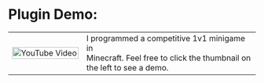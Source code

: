 # Plugin Demo:

<table style="width:100%;">
  <tr>
    <td style="width:30%;">
      <a href="[https://youtu.be/4kM1xks5ht4?si=Y_AWxmoy-Z84-IBC](https://youtu.be/4kM1xks5ht4?t=44)">
        <img src="https://img.youtube.com/vi/4kM1xks5ht4/0.jpg" alt="YouTube Video" style="width:100%;">
      </a>
    </td>
    <td style="width:70%;">
      I programmed a competitive 1v1 minigame in <br>Minecraft. Feel free to click the thumbnail on <br>the left to see a demo.
    </td>
  </tr>
</table>
